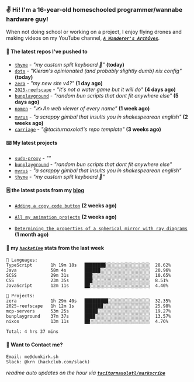 ### ✌️ Hi! I'm a 16-year-old homeschooled programmer/wannabe hardware guy!

When not doing school or working on a project, I enjoy flying drones and making videos on my YouTube channel, [**_`A Wanderer's Archives`_**](https://youtube.com/@wanderer.archives).

#### 👷 The latest repos I've pushed to

- [`thyme`](https://github.com/taciturnaxolotl/thyme) - _"my custom split keyboard 🫶"_ **(today)**
- [`dots`](https://github.com/taciturnaxolotl/dots) - _"Kieran's opinionated (and probably slightly dumb) nix config"_ **(today)**
- [`zera`](https://github.com/taciturnaxolotl/zera) - _"my new site v4?"_ **(1 day ago)**
- [`2025-reefscape`](https://github.com/df1317/2025-reefscape) - _"it's not a water game but it will do"_ **(4 days ago)**
- [`bunplayground`](https://github.com/taciturnaxolotl/bunplayground) - _"random bun scripts that dont fit anywhere else"_ **(5 days ago)**
- [`nomen`](https://github.com/aramshiva/nomen) - _"✍️ An web viewer of every name"_ **(1 week ago)**
- [`myrus`](https://github.com/taciturnaxolotl/myrus) - _"a scrappy gimbal that insults you in shakespearean english"_ **(2 weeks ago)**
- [`carriage`](https://github.com/taciturnaxolotl/carriage) - _"@taciturnaxolotl's repo template"_ **(3 weeks ago)**

#### ⌨️ My latest projects

- [`sudo-proxy`](https://github.com/taciturnaxolotl/sudo-proxy) - _""_
- [`bunplayground`](https://github.com/taciturnaxolotl/bunplayground) - _"random bun scripts that dont fit anywhere else"_
- [`myrus`](https://github.com/taciturnaxolotl/myrus) - _"a scrappy gimbal that insults you in shakespearean english"_
- [`thyme`](https://github.com/taciturnaxolotl/thyme) - _"my custom split keyboard 🫶"_

#### 🗒️ the latest posts from my [blog](https://dunkirk.sh)

- [`Adding a copy code button`](https://dunkirk.sh/blog/adding-a-copy-button/) **(2 weeks ago)**

- [`All my animation projects`](https://dunkirk.sh/blog/my-animations/) **(2 weeks ago)**

- [`Determining the properties of a spherical mirror with ray diagrams`](https://dunkirk.sh/blog/spherical-ray-diagrams/) **(1 month ago)**



#### 📡 my [_`hackatime`_](https://waka.hackclub.com) stats from the last week

```text
💾 Languages:
TypeScript       1h 19m 18s   ████████░░░░░░░░░░░░░░░░░  28.62%
Java             58m 4s       ██████░░░░░░░░░░░░░░░░░░░  20.96%
SCSS             29m 31s      ███░░░░░░░░░░░░░░░░░░░░░░  10.65%
CSS              23m 35s      ███░░░░░░░░░░░░░░░░░░░░░░  8.51%
JavaScript       12m 11s      ██░░░░░░░░░░░░░░░░░░░░░░░  4.40%

💼 Projects:
zera             1h 29m 40s   █████████░░░░░░░░░░░░░░░░  32.35%
2025-reefscape   1h 12m 1s    ███████░░░░░░░░░░░░░░░░░░  25.98%
mcp-servers      53m 25s      █████░░░░░░░░░░░░░░░░░░░░  19.27%
bunplayground    37m 37s      ████░░░░░░░░░░░░░░░░░░░░░  13.57%
nixos            13m 11s      ██░░░░░░░░░░░░░░░░░░░░░░░  4.76%

Total: 4 hrs 37 mins
```

#### 📮 Want to Contact me?

```text
Email: me@dunkirk.sh
Slack: @krn (hackclub.com/slack)
```

_readme auto updates on the hour via [**`taciturnaxolotl/markscribe`**](https://github.com/taciturnaxolotl/markscribe)_
